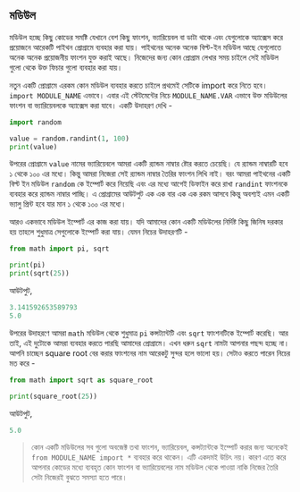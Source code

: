 ## মডিউল  

মডিউল হচ্ছে কিছু কোডের সমষ্টি যেখানে বেশ কিছু ফাংশন, ভ্যারিয়েবল বা ডাটা থাকে এবং যেগুলোকে অ্যাক্সেস করে প্রয়োজনে আরেকটি পাইথন প্রোগ্রামে ব্যবহার করা যায়। পাইথনের অনেক অনেক বিল্ট-ইন মডিউল আছে যেগুলোতে অনেক অনেক প্রয়োজনীয় ফাংশন যুক্ত করাই আছে। নিজেদের জন্য কোন প্রোগ্রাম লেখার সময় চাইলে সেই মডিউল গুলো থেকে উক্ত ফিচার গুলো ব্যবহার করা যায়।  

নতুন একটি প্রোগ্রামে এরকম কোন মডিউল ব্যবহার করতে চাইলে প্রথমেই সেটিকে import করে নিতে হবে। `import MODULE_NAME` এভাবে। এবার এই স্টেটমেন্টের নিচে `MODULE_NAME.VAR` এভাবে উক্ত মডিউলের ফাংশন বা ভ্যারিয়েবলকে অ্যাক্সেস করা যাবে। একটি উদাহরণ দেখি - 

```python
import random

value = random.randint(1, 100)
print(value)
```  

উপরের প্রোগ্রামে `value` নামের ভ্যারিয়েবলে আমরা একটি র‍্যান্ডম নাম্বার ষ্টোর করতে চেয়েছি। যে র‍্যান্ডম নাম্বারটি হবে ১ থেকে ১০০ এর মধ্যে। কিন্তু আমরা নিজেরা সেই র‍্যান্ডম নাম্বার তৈরির ফাংশন লিখি নাই। বরং আমরা পাইথনের একটি বিল্ট ইন মডিউল `random` কে ইম্পোর্ট করে নিয়েছি এবং এর মধ্যে আগেই ডিফাইন করে রাখা `randint` ফাংশনকে ব্যবহার করে র‍্যান্ডম নাম্বার পাচ্ছি। এ প্রোগ্রামের আউটপুট এক এক বার এক এক রকম আসবে কিন্তু অবশ্যই এমন একটি ভ্যালু প্রিন্ট হবে যার মান ১ থেকে ১০০ এর মধ্যে।   

আরও একভাবে মডিউল ইম্পোর্ট এর কাজ করা যায়। যদি আমাদের কোন একটি মডিউলের নির্দিষ্ট কিছু জিনিষ দরকার হয় তাহলে শুধুমাত্র সেগুলোকে ইম্পোর্ট করা যায়। যেমন নিচের উদাহরণটি  - 

```python
from math import pi, sqrt

print(pi)
print(sqrt(25))
```   


আউটপুট,   

```python
3.141592653589793
5.0
```  

উপরের উদাহরণে আমরা `math` মডিউল থেকে শুধুমাত্র `pi` কন্সট্যান্টটি এবং `sqrt` ফাংশনটিকে ইম্পোর্ট করেছি। আর তাই, এই দুটোকে আমরা ব্যবহার করতে পারছি আমাদের প্রোগ্রামে। এখন ধরুন `sqrt` নামটা আপনার পছন্দ হচ্ছে না। আপনি চাচ্ছেন square root বের করার ফাংশনের নাম আরেকটু সুন্দর হলে ভালো হয়। সেটাও করতে পারেন নিচের মত করে -  

```python
from math import sqrt as square_root

print(square_root(25))
```   


আউটপুট,   

```python
5.0
```  

> কোন একটি মডিউলের সব গুলো অবজেক্ট তথা ফাংশন, ভ্যারিয়েবল, কন্সট্যান্টকে ইম্পোর্ট করার জন্য অনেকেই `from MODULE_NAME import *` ব্যবহার করে থাকেন। এটি একদমই উচিৎ নয়। কারণ এতে করে আপনার কোডের মধ্যে ব্যবহৃত কোন ফাংশন বা ভ্যারিয়েবলের নাম মডিউল থেকে পাওয়া নাকি নিজের তৈরি সেটা নিজেরই বুঝতে সমস্যা হতে পারে।  